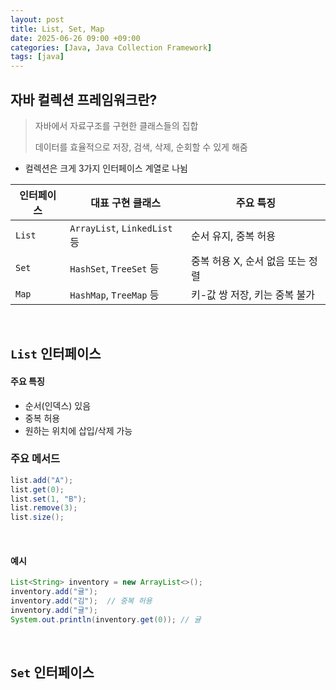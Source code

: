 ```yaml
---
layout: post
title: List, Set, Map
date: 2025-06-26 09:00 +09:00
categories: [Java, Java Collection Framework]
tags: [java]
---
```


## 자바 컬렉션 프레임워크란?

> 자바에서 자료구조를 구현한 클래스들의 집합
>
> 데이터를 효율적으로 저장, 검색, 삭제, 순회할 수 있게 해줌

- 컬렉션은 크게 3가지 인터페이스 계열로 나뉨

| 인터페이스 | 대표 구현 클래스 | 주요 특징 |
|-|-|-|
| `List` | `ArrayList`, `LinkedList` 등 | 순서 유지, 중복 허용 |
| `Set` | `HashSet`, `TreeSet` 등 | 중복 허용 X, 순서 없음 또는 정렬 |
| `Map` | `HashMap`, `TreeMap` 등 | 키-값 쌍 저장, 키는 중복 불가 |

<br>

## `List` 인터페이스

#### 주요 특징

- 순서(인덱스) 있음
- 중복 허용
- 원하는 위치에 삽입/삭제 가능

### 주요 메서드

```java
list.add("A");
list.get(0);
list.set(1, "B");
list.remove(3);
list.size();
```

<br>

#### 예시 

```java
List<String> inventory = new ArrayList<>();
inventory.add("귤");
inventory.add("김");  // 중복 허용
inventory.add("귤");
System.out.println(inventory.get(0)); // 귤
```

<br>

## `Set` 인터페이스